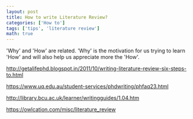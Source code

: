 ```yaml
---
layout: post
title: How to write Literature Review?
categories: ['How to']
tags: ['tips', 'literature review']
math: true
---
```


'Why' and 'How' are related. 'Why' is the motivation for us trying to learn 'How' and will also help us appreciate more the 'How'.

http://getalifephd.blogspot.in/2011/10/writing-literature-review-six-steps-to.html

https://www.uq.edu.au/student-services/phdwriting/phfaq23.html

http://library.bcu.ac.uk/learner/writingguides/1.04.htm

https://owlcation.com/misc/literature_review